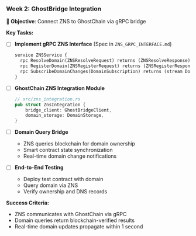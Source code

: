 ### **Week 2: GhostBridge Integration**
**🎯 Objective**: Connect ZNS to GhostChain via gRPC bridge

**Key Tasks:**
- [ ] **Implement gRPC ZNS Interface** (Spec in `ZNS_GRPC_INTERFACE.md`)
  ```protobuf
  service ZNSService {
    rpc ResolveDomain(ZNSResolveRequest) returns (ZNSResolveResponse);
    rpc RegisterDomain(ZNSRegisterRequest) returns (ZNSRegisterResponse);
    rpc SubscribeDomainChanges(DomainSubscription) returns (stream DomainChangeEvent);
  }
  ```

- [ ] **GhostChain ZNS Integration Module**
  ```rust
  // src/zns_integration.rs
  pub struct ZnsIntegration {
      bridge_client: GhostBridgeClient,
      domain_storage: DomainStorage,
  }
  ```

- [ ] **Domain Query Bridge**
  - ZNS queries blockchain for domain ownership
  - Smart contract state synchronization
  - Real-time domain change notifications

- [ ] **End-to-End Testing**
  - Deploy test contract with domain
  - Query domain via ZNS
  - Verify ownership and DNS records

**Success Criteria:**
- ZNS communicates with GhostChain via gRPC
- Domain queries return blockchain-verified results
- Real-time domain updates propagate within 1 second



